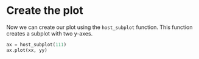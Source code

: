 # Create the plot

Now we can create our plot using the `host_subplot` function. This function creates a subplot with two y-axes.

```python
ax = host_subplot(111)
ax.plot(xx, yy)
```
